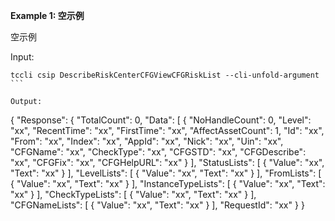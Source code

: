 **Example 1: 空示例**

空示例

Input: 

```
tccli csip DescribeRiskCenterCFGViewCFGRiskList --cli-unfold-argument ```

Output: 
```
{
    "Response": {
        "TotalCount": 0,
        "Data": [
            {
                "NoHandleCount": 0,
                "Level": "xx",
                "RecentTime": "xx",
                "FirstTime": "xx",
                "AffectAssetCount": 1,
                "Id": "xx",
                "From": "xx",
                "Index": "xx",
                "AppId": "xx",
                "Nick": "xx",
                "Uin": "xx",
                "CFGName": "xx",
                "CheckType": "xx",
                "CFGSTD": "xx",
                "CFGDescribe": "xx",
                "CFGFix": "xx",
                "CFGHelpURL": "xx"
            }
        ],
        "StatusLists": [
            {
                "Value": "xx",
                "Text": "xx"
            }
        ],
        "LevelLists": [
            {
                "Value": "xx",
                "Text": "xx"
            }
        ],
        "FromLists": [
            {
                "Value": "xx",
                "Text": "xx"
            }
        ],
        "InstanceTypeLists": [
            {
                "Value": "xx",
                "Text": "xx"
            }
        ],
        "CheckTypeLists": [
            {
                "Value": "xx",
                "Text": "xx"
            }
        ],
        "CFGNameLists": [
            {
                "Value": "xx",
                "Text": "xx"
            }
        ],
        "RequestId": "xx"
    }
}
```

